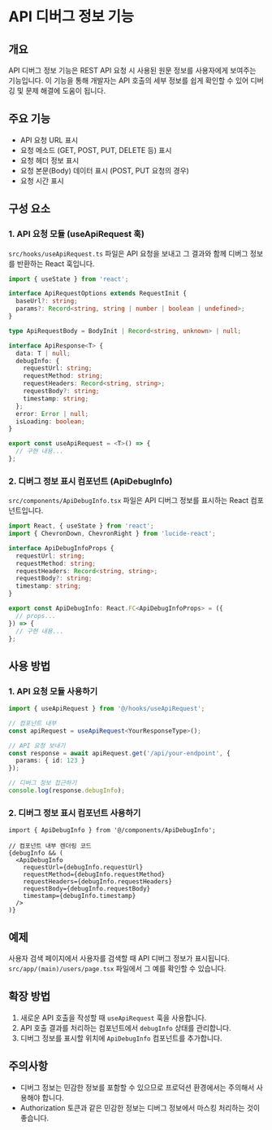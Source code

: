 # API 디버그 정보 기능

## 개요

API 디버그 정보 기능은 REST API 요청 시 사용된 원문 정보를 사용자에게 보여주는 기능입니다. 이 기능을 통해 개발자는 API 호출의 세부 정보를 쉽게 확인할 수 있어 디버깅 및 문제 해결에 도움이 됩니다.

## 주요 기능

- API 요청 URL 표시
- 요청 메소드 (GET, POST, PUT, DELETE 등) 표시
- 요청 헤더 정보 표시
- 요청 본문(Body) 데이터 표시 (POST, PUT 요청의 경우)
- 요청 시간 표시

## 구성 요소

### 1. API 요청 모듈 (useApiRequest 훅)

`src/hooks/useApiRequest.ts` 파일은 API 요청을 보내고 그 결과와 함께 디버그 정보를 반환하는 React 훅입니다.

```typescript
import { useState } from 'react';

interface ApiRequestOptions extends RequestInit {
  baseUrl?: string;
  params?: Record<string, string | number | boolean | undefined>;
}

type ApiRequestBody = BodyInit | Record<string, unknown> | null;

interface ApiResponse<T> {
  data: T | null;
  debugInfo: {
    requestUrl: string;
    requestMethod: string;
    requestHeaders: Record<string, string>;
    requestBody?: string;
    timestamp: string;
  };
  error: Error | null;
  isLoading: boolean;
}

export const useApiRequest = <T>() => {
  // 구현 내용...
};
```

### 2. 디버그 정보 표시 컴포넌트 (ApiDebugInfo)

`src/components/ApiDebugInfo.tsx` 파일은 API 디버그 정보를 표시하는 React 컴포넌트입니다.

```typescript
import React, { useState } from 'react';
import { ChevronDown, ChevronRight } from 'lucide-react';

interface ApiDebugInfoProps {
  requestUrl: string;
  requestMethod: string;
  requestHeaders: Record<string, string>;
  requestBody?: string;
  timestamp: string;
}

export const ApiDebugInfo: React.FC<ApiDebugInfoProps> = ({
  // props...
}) => {
  // 구현 내용...
};
```

## 사용 방법

### 1. API 요청 모듈 사용하기

```typescript
import { useApiRequest } from '@/hooks/useApiRequest';

// 컴포넌트 내부
const apiRequest = useApiRequest<YourResponseType>();

// API 요청 보내기
const response = await apiRequest.get('/api/your-endpoint', {
  params: { id: 123 }
});

// 디버그 정보 접근하기
console.log(response.debugInfo);
```

### 2. 디버그 정보 표시 컴포넌트 사용하기

```tsx
import { ApiDebugInfo } from '@/components/ApiDebugInfo';

// 컴포넌트 내부 렌더링 코드
{debugInfo && (
  <ApiDebugInfo
    requestUrl={debugInfo.requestUrl}
    requestMethod={debugInfo.requestMethod}
    requestHeaders={debugInfo.requestHeaders}
    requestBody={debugInfo.requestBody}
    timestamp={debugInfo.timestamp}
  />
)}
```

## 예제

사용자 검색 페이지에서 사용자를 검색할 때 API 디버그 정보가 표시됩니다. `src/app/(main)/users/page.tsx` 파일에서 그 예를 확인할 수 있습니다.

## 확장 방법

1. 새로운 API 호출을 작성할 때 `useApiRequest` 훅을 사용합니다.
2. API 호출 결과를 처리하는 컴포넌트에서 `debugInfo` 상태를 관리합니다.
3. 디버그 정보를 표시할 위치에 `ApiDebugInfo` 컴포넌트를 추가합니다.

## 주의사항

- 디버그 정보는 민감한 정보를 포함할 수 있으므로 프로덕션 환경에서는 주의해서 사용해야 합니다.
- Authorization 토큰과 같은 민감한 정보는 디버그 정보에서 마스킹 처리하는 것이 좋습니다. 